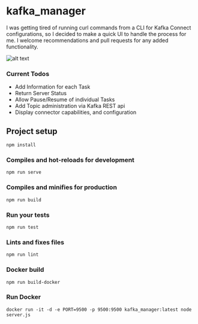 # kafka_manager
I was getting tired of running curl commands from a CLI for Kafka Connect configurations, so I decided to make a quick UI to handle the process for me. I welcome recommendations and pull requests for any added functionality.

![alt text](https://s3.amazonaws.com/beagley-misc/Screenshot+from+2018-11-13+17-21-50.png)

### Current Todos
- Add Information for each Task
- Return Server Status
- Allow Pause/Resume of individual Tasks
- Add Topic administration via Kafka REST api
- Display connector capabilities, and configuration

## Project setup
```
npm install
```

### Compiles and hot-reloads for development
```
npm run serve
```

### Compiles and minifies for production
```
npm run build
```

### Run your tests
```
npm run test
```

### Lints and fixes files
```
npm run lint
```

### Docker build
```
npm run build-docker
```

### Run Docker
```
docker run -it -d -e PORT=9500 -p 9500:9500 kafka_manager:latest node server.js
```